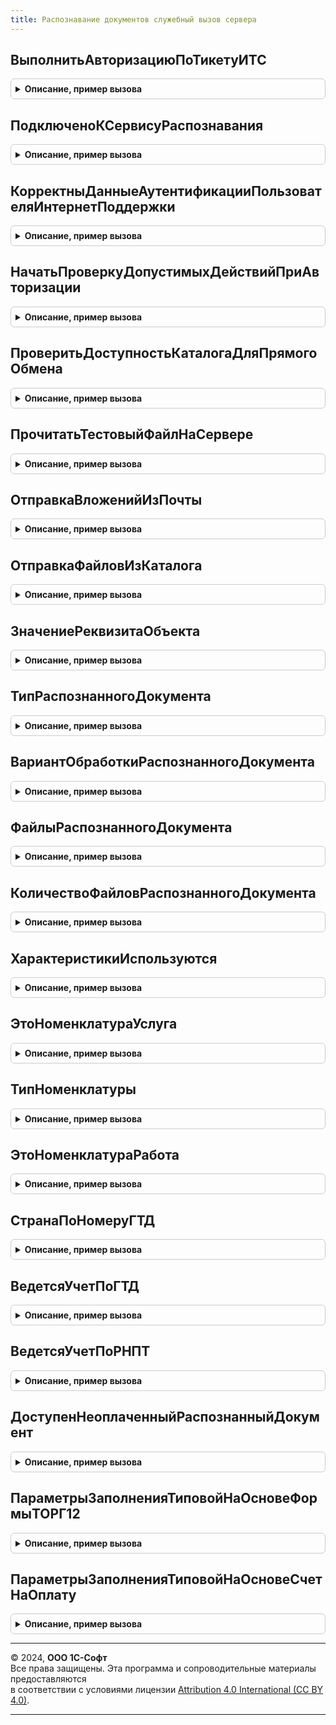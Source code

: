 ```yaml
---
title: Распознавание документов служебный вызов сервера
---
```



## ВыполнитьАвторизациюПоТикетуИТС
<details style="margin: 1em 0; padding: 0.5em; border: 1px solid #ccc; border-radius: 6px;">

<summary style="font-weight: bold; cursor: pointer;">Описание, пример вызова</summary>

```bsl

Функция ВыполнитьАвторизациюПоТикетуИТС() Экспорт
```

Пример вызова
```bsl
Результат = РаспознаваниеДокументовСлужебныйВызовСервера.ВыполнитьАвторизациюПоТикетуИТС() 
```
</details>

## ПодключеноКСервисуРаспознавания
<details style="margin: 1em 0; padding: 0.5em; border: 1px solid #ccc; border-radius: 6px;">

<summary style="font-weight: bold; cursor: pointer;">Описание, пример вызова</summary>

```bsl

Функция ПодключеноКСервисуРаспознавания() Экспорт
```

Пример вызова
```bsl
Результат = РаспознаваниеДокументовСлужебныйВызовСервера.ПодключеноКСервисуРаспознавания() 
```
</details>

## КорректныДанныеАутентификацииПользователяИнтернетПоддержки
<details style="margin: 1em 0; padding: 0.5em; border: 1px solid #ccc; border-radius: 6px;">

<summary style="font-weight: bold; cursor: pointer;">Описание, пример вызова</summary>

```bsl

Функция КорректныДанныеАутентификацииПользователяИнтернетПоддержки() Экспорт
```

Пример вызова
```bsl
Результат = РаспознаваниеДокументовСлужебныйВызовСервера.КорректныДанныеАутентификацииПользователяИнтернетПоддержки() 
```
</details>

## НачатьПроверкуДопустимыхДействийПриАвторизации
<details style="margin: 1em 0; padding: 0.5em; border: 1px solid #ccc; border-radius: 6px;">

<summary style="font-weight: bold; cursor: pointer;">Описание, пример вызова</summary>

```bsl

Функция НачатьПроверкуДопустимыхДействийПриАвторизации() Экспорт
```

Пример вызова
```bsl
Результат = РаспознаваниеДокументовСлужебныйВызовСервера.НачатьПроверкуДопустимыхДействийПриАвторизации() 
```
</details>

## ПроверитьДоступностьКаталогаДляПрямогоОбмена
<details style="margin: 1em 0; padding: 0.5em; border: 1px solid #ccc; border-radius: 6px;">

<summary style="font-weight: bold; cursor: pointer;">Описание, пример вызова</summary>

```bsl

// Функция проверяет доступность каталога, указанного в настройках соглашения об обмене (через каталог),
// на доступность как с клиента (т.к. выбор каталога происходит с клиента), так и с сервера (т.к. работа с файлами
// выполняется на сервере).
//
// Параметры:
//  ПутьККаталогу - Строка - полный путь к каталогу, доступность которого надо проверить (с клиента и с сервера).
//
// Возвращаемое значение:
//  Булево - признак доступности каталога.
//
Функция ПроверитьДоступностьКаталогаДляПрямогоОбмена(ПутьККаталогу) Экспорт
```

Пример вызова
```bsl
Результат = РаспознаваниеДокументовСлужебныйВызовСервера.ПроверитьДоступностьКаталогаДляПрямогоОбмена(ПутьККаталогу) 
```
</details>

## ПрочитатьТестовыйФайлНаСервере
<details style="margin: 1em 0; padding: 0.5em; border: 1px solid #ccc; border-radius: 6px;">

<summary style="font-weight: bold; cursor: pointer;">Описание, пример вызова</summary>

```bsl

// Функция используется для проверки доступности каталога, указанного в настройках соглашения об обмене (через каталог):
// на клиенте в каталог записывается файл, на сервере выполняется попытка прочитать его по тому же пути. Связано это с тем,
// что данный каталог должен быть доступен как с клиента, так и с сервера.
//
// Параметры:
//  ПолноеИмяТестовогоФайла - строка - полный путь к тестовому файлу записанному из клиентского сеанса.
//
// Возвращаемое значение:
//  Булево - Истина - файл по указанному пути существует, иначе - Ложь.
//
Функция ПрочитатьТестовыйФайлНаСервере(ПолноеИмяТестовогоФайла) Экспорт
```

Пример вызова
```bsl
Результат = РаспознаваниеДокументовСлужебныйВызовСервера.ПрочитатьТестовыйФайлНаСервере(ПолноеИмяТестовогоФайла));
```
</details>

## ОтправкаВложенийИзПочты
<details style="margin: 1em 0; padding: 0.5em; border: 1px solid #ccc; border-radius: 6px;">

<summary style="font-weight: bold; cursor: pointer;">Описание, пример вызова</summary>

```bsl

Процедура ОтправкаВложенийИзПочты(УчетнаяЗапись) Экспорт
```

Пример вызова
```bsl
РаспознаваниеДокументовСлужебныйВызовСервера.ОтправкаВложенийИзПочты(УчетнаяЗапись) 
```
</details>

## ОтправкаФайловИзКаталога
<details style="margin: 1em 0; padding: 0.5em; border: 1px solid #ccc; border-radius: 6px;">

<summary style="font-weight: bold; cursor: pointer;">Описание, пример вызова</summary>

```bsl

Процедура ОтправкаФайловИзКаталога(ПараметрыПоиска) Экспорт
```

Пример вызова
```bsl
РаспознаваниеДокументовСлужебныйВызовСервера.ОтправкаФайловИзКаталога(ПараметрыПоиска) 
```
</details>

## ЗначениеРеквизитаОбъекта
<details style="margin: 1em 0; padding: 0.5em; border: 1px solid #ccc; border-radius: 6px;">

<summary style="font-weight: bold; cursor: pointer;">Описание, пример вызова</summary>

```bsl

// Возвращает значения реквизита, прочитанного из информационной базы по ссылке на объект.
// Рекомендуется использовать вместо обращения к реквизитам объекта через точку от ссылки на объект
// для быстрого чтения отдельных реквизитов объекта из базы данных.
//
// Если необходимо зачитать реквизит независимо от прав текущего пользователя,
// то следует использовать предварительный переход в привилегированный режим.
//
// Параметры:
//  Ссылка    - ЛюбаяСсылка - объект, значения реквизитов которого необходимо получить.
//            - Строка      - полное имя предопределенного элемента, значения реквизитов которого необходимо получить.
//  ИмяРеквизита       - Строка - имя получаемого реквизита.
//                                Допускается указание имени реквизита через точку, но при этом параметр КодЯзыка для
//                                такого реквизита учитываться не будет.
//  ВыбратьРазрешенные - Булево - если Истина, то запрос к объекту выполняется с учетом прав пользователя;
//                                если есть ограничение на уровне записей, то возвращается Неопределено;
//                                если нет прав для работы с таблицей, то возникнет исключение;
//                                если Ложь, то возникнет исключение при отсутствии прав на таблицу
//                                или любой из реквизитов.
//  КодЯзыка - Строка - код языка для мультиязычного реквизита. Значение по умолчанию - основной язык конфигурации.
//
// Возвращаемое значение:
//  Произвольный - если в параметр Ссылка передана пустая ссылка, то возвращается Неопределено.
//                 Если в параметр Ссылка передана ссылка несуществующего объекта (битая ссылка),
//                 то возвращается Неопределено.
//
Функция ЗначениеРеквизитаОбъекта(Ссылка, ИмяРеквизита, ВыбратьРазрешенные = Ложь, Знач КодЯзыка = Неопределено) Экспорт
```

Пример вызова
```bsl
Результат = РаспознаваниеДокументовСлужебныйВызовСервера.ЗначениеРеквизитаОбъекта(Ссылка, ИмяРеквизита, ВыбратьРазрешенные, КодЯзыка);
```
</details>

## ТипРаспознанногоДокумента
<details style="margin: 1em 0; padding: 0.5em; border: 1px solid #ccc; border-radius: 6px;">

<summary style="font-weight: bold; cursor: pointer;">Описание, пример вызова</summary>

```bsl

Функция ТипРаспознанногоДокумента(Ссылка) Экспорт
```

Пример вызова
```bsl
Результат = РаспознаваниеДокументовСлужебныйВызовСервера.ТипРаспознанногоДокумента(Ссылка) 
```
</details>

## ВариантОбработкиРаспознанногоДокумента
<details style="margin: 1em 0; padding: 0.5em; border: 1px solid #ccc; border-radius: 6px;">

<summary style="font-weight: bold; cursor: pointer;">Описание, пример вызова</summary>

```bsl

Функция ВариантОбработкиРаспознанногоДокумента(Ссылка) Экспорт
```

Пример вызова
```bsl
Результат = РаспознаваниеДокументовСлужебныйВызовСервера.ВариантОбработкиРаспознанногоДокумента(Ссылка) 
```
</details>

## ФайлыРаспознанногоДокумента
<details style="margin: 1em 0; padding: 0.5em; border: 1px solid #ccc; border-radius: 6px;">

<summary style="font-weight: bold; cursor: pointer;">Описание, пример вызова</summary>

```bsl

Функция ФайлыРаспознанногоДокумента(РаспознанныйДокумент, ИдентификаторФормы) Экспорт
```

Пример вызова
```bsl
Результат = РаспознаваниеДокументовСлужебныйВызовСервера.ФайлыРаспознанногоДокумента(РаспознанныйДокумент, ИдентификаторФормы) 
```
</details>

## КоличествоФайловРаспознанногоДокумента
<details style="margin: 1em 0; padding: 0.5em; border: 1px solid #ccc; border-radius: 6px;">

<summary style="font-weight: bold; cursor: pointer;">Описание, пример вызова</summary>

```bsl

Функция КоличествоФайловРаспознанногоДокумента(РаспознанныйДокумент) Экспорт
```

Пример вызова
```bsl
Результат = РаспознаваниеДокументовСлужебныйВызовСервера.КоличествоФайловРаспознанногоДокумента(РаспознанныйДокумент) 
```
</details>

## ХарактеристикиИспользуются
<details style="margin: 1em 0; padding: 0.5em; border: 1px solid #ccc; border-radius: 6px;">

<summary style="font-weight: bold; cursor: pointer;">Описание, пример вызова</summary>

```bsl

Функция ХарактеристикиИспользуются(Объект) Экспорт
```

Пример вызова
```bsl
Результат = РаспознаваниеДокументовСлужебныйВызовСервера.ХарактеристикиИспользуются(Объект) 
```
</details>

## ЭтоНоменклатураУслуга
<details style="margin: 1em 0; padding: 0.5em; border: 1px solid #ccc; border-radius: 6px;">

<summary style="font-weight: bold; cursor: pointer;">Описание, пример вызова</summary>

```bsl

Функция ЭтоНоменклатураУслуга(Объект) Экспорт
```

Пример вызова
```bsl
Результат = РаспознаваниеДокументовСлужебныйВызовСервера.ЭтоНоменклатураУслуга(Объект) 
```
</details>

## ТипНоменклатуры
<details style="margin: 1em 0; padding: 0.5em; border: 1px solid #ccc; border-radius: 6px;">

<summary style="font-weight: bold; cursor: pointer;">Описание, пример вызова</summary>

```bsl

Функция ТипНоменклатуры(Объект) Экспорт
```

Пример вызова
```bsl
Результат = РаспознаваниеДокументовСлужебныйВызовСервера.ТипНоменклатуры(Объект) 
```
</details>

## ЭтоНоменклатураРабота
<details style="margin: 1em 0; padding: 0.5em; border: 1px solid #ccc; border-radius: 6px;">

<summary style="font-weight: bold; cursor: pointer;">Описание, пример вызова</summary>

```bsl

Функция ЭтоНоменклатураРабота(Объект) Экспорт
```

Пример вызова
```bsl
Результат = РаспознаваниеДокументовСлужебныйВызовСервера.ЭтоНоменклатураРабота(Объект) 
```
</details>

## СтранаПоНомеруГТД
<details style="margin: 1em 0; padding: 0.5em; border: 1px solid #ccc; border-radius: 6px;">

<summary style="font-weight: bold; cursor: pointer;">Описание, пример вызова</summary>

```bsl

Функция СтранаПоНомеруГТД(Объект) Экспорт
```

Пример вызова
```bsl
Результат = РаспознаваниеДокументовСлужебныйВызовСервера.СтранаПоНомеруГТД(Объект) 
```
</details>

## ВедетсяУчетПоГТД
<details style="margin: 1em 0; padding: 0.5em; border: 1px solid #ccc; border-radius: 6px;">

<summary style="font-weight: bold; cursor: pointer;">Описание, пример вызова</summary>

```bsl

Функция ВедетсяУчетПоГТД(Объект) Экспорт
```

Пример вызова
```bsl
Результат = РаспознаваниеДокументовСлужебныйВызовСервера.ВедетсяУчетПоГТД(Объект) 
```
</details>

## ВедетсяУчетПоРНПТ
<details style="margin: 1em 0; padding: 0.5em; border: 1px solid #ccc; border-radius: 6px;">

<summary style="font-weight: bold; cursor: pointer;">Описание, пример вызова</summary>

```bsl

Функция ВедетсяУчетПоРНПТ(Объект) Экспорт
```

Пример вызова
```bsl
Результат = РаспознаваниеДокументовСлужебныйВызовСервера.ВедетсяУчетПоРНПТ(Объект) 
```
</details>

## ДоступенНеоплаченныйРаспознанныйДокумент
<details style="margin: 1em 0; padding: 0.5em; border: 1px solid #ccc; border-radius: 6px;">

<summary style="font-weight: bold; cursor: pointer;">Описание, пример вызова</summary>

```bsl

Функция ДоступенНеоплаченныйРаспознанныйДокумент(РаспознанныйДокумент) Экспорт
```

Пример вызова
```bsl
Результат = РаспознаваниеДокументовСлужебныйВызовСервера.ДоступенНеоплаченныйРаспознанныйДокумент(РаспознанныйДокумент) 
```
</details>

## ПараметрыЗаполненияТиповойНаОсновеФормыТОРГ12
<details style="margin: 1em 0; padding: 0.5em; border: 1px solid #ccc; border-radius: 6px;">

<summary style="font-weight: bold; cursor: pointer;">Описание, пример вызова</summary>

```bsl

Функция ПараметрыЗаполненияТиповойНаОсновеФормыТОРГ12(Знач НашДокумент, Знач ВидОперации, Знач ТипДокументаСтрокой) Экспорт
```

Пример вызова
```bsl
Результат = РаспознаваниеДокументовСлужебныйВызовСервера.ПараметрыЗаполненияТиповойНаОсновеФормыТОРГ12(НашДокумент, ВидОперации, ТипДокументаСтрокой) 
```
</details>

## ПараметрыЗаполненияТиповойНаОсновеСчетНаОплату
<details style="margin: 1em 0; padding: 0.5em; border: 1px solid #ccc; border-radius: 6px;">

<summary style="font-weight: bold; cursor: pointer;">Описание, пример вызова</summary>

```bsl

Функция ПараметрыЗаполненияТиповойНаОсновеСчетНаОплату(Знач НашДокумент, Знач ТипДокументаСтрокой) Экспорт
```

Пример вызова
```bsl
Результат = РаспознаваниеДокументовСлужебныйВызовСервера.ПараметрыЗаполненияТиповойНаОсновеСчетНаОплату(НашДокумент, ТипДокументаСтрокой) 
```
</details>

---

© 2024, **ООО 1С-Софт**  
Все права защищены. Эта программа и сопроводительные материалы предоставляются  
в соответствии с условиями лицензии [Attribution 4.0 International (CC BY 4.0)](https://creativecommons.org/licenses/by/4.0/legalcode).

---
